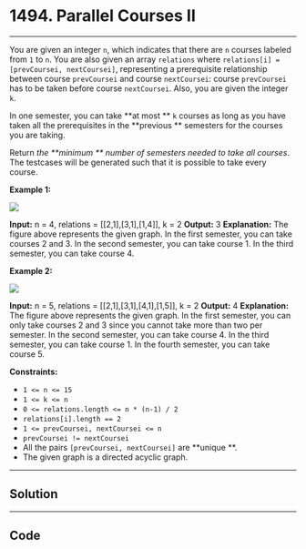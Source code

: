 # 1494. Parallel Courses II

---

You are given an integer `n`, which indicates that there are `n` courses labeled from `1` to `n`. You are also given an array `relations` where `relations[i] = [prevCoursei, nextCoursei]`, representing a prerequisite relationship between course `prevCoursei` and course `nextCoursei`: course `prevCoursei` has to be taken before course `nextCoursei`. Also, you are given the integer `k`.

In one semester, you can take **at most ** `k` courses as long as you have taken all the prerequisites in the **previous ** semesters for the courses you are taking.

Return _the **minimum ** number of semesters needed to take all courses_. The testcases will be generated such that it is possible to take every course.

 

**Example 1:**

![](https://assets.leetcode.com/uploads/2020/05/22/leetcode_parallel_courses_1.png)


**Input:** n = 4, relations = [[2,1],[3,1],[1,4]], k = 2
**Output:** 3
**Explanation:** The figure above represents the given graph.
In the first semester, you can take courses 2 and 3.
In the second semester, you can take course 1.
In the third semester, you can take course 4.


**Example 2:**

![](https://assets.leetcode.com/uploads/2020/05/22/leetcode_parallel_courses_2.png)


**Input:** n = 5, relations = [[2,1],[3,1],[4,1],[1,5]], k = 2
**Output:** 4
**Explanation:** The figure above represents the given graph.
In the first semester, you can only take courses 2 and 3 since you cannot take more than two per semester.
In the second semester, you can take course 4.
In the third semester, you can take course 1.
In the fourth semester, you can take course 5.


 

**Constraints:**

  * `1 <= n <= 15`
  * `1 <= k <= n`
  * `0 <= relations.length <= n * (n-1) / 2`
  * `relations[i].length == 2`
  * `1 <= prevCoursei, nextCoursei <= n`
  * `prevCoursei != nextCoursei`
  * All the pairs `[prevCoursei, nextCoursei]` are **unique **.
  * The given graph is a directed acyclic graph.

---

## Solution



---

## Code
```python


```